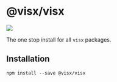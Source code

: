 # @visx/visx

<a title="@visx/visx npm downloads" href="https://www.npmjs.com/package/@visx/visx">
  <img src="https://img.shields.io/npm/dm/@visx/visx.svg?style=flat-square" />
</a>

The one stop install for all `visx` packages.

## Installation

```
npm install --save @visx/visx
```
